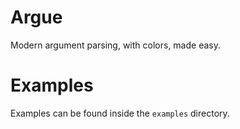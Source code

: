 # Argue
Modern argument parsing, with colors, made easy.

# Examples
Examples can be found inside the `examples` directory.